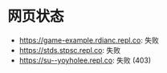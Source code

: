 # 网页状态
- https://game-example.rdianc.repl.co: 失败
- https://stds.stpsc.repl.co: 失败
- https://su--yoyholee.repl.co: 失败 (403)
